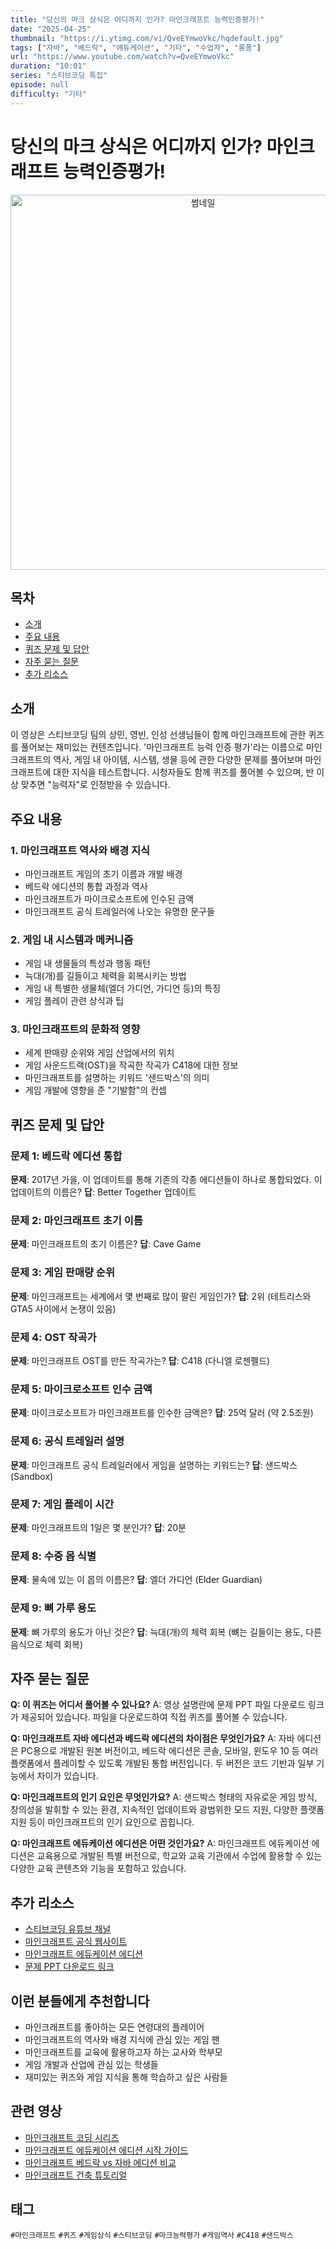 ```yaml
---
title: "당신의 마크 상식은 어디까지 인가? 마인크래프트 능력인증평가!"
date: "2025-04-25"
thumbnail: "https://i.ytimg.com/vi/QveEYmwoVkc/hqdefault.jpg"
tags: ["자바", "베드락", "에듀케이션", "기타", "수업자", "롱폼"]
url: "https://www.youtube.com/watch?v=QveEYmwoVkc"
duration: "10:01"
series: "스티브코딩 특집"
episode: null
difficulty: "기타"
---
```


# 당신의 마크 상식은 어디까지 인가? 마인크래프트 능력인증평가!

<div align="center">
<img src="https://i.ytimg.com/vi/QveEYmwoVkc/hqdefault.jpg" alt="썸네일" width="600"/>
</div>

## 목차
- [소개](#소개)
- [주요 내용](#주요-내용)
- [퀴즈 문제 및 답안](#퀴즈-문제-및-답안)
- [자주 묻는 질문](#자주-묻는-질문)
- [추가 리소스](#추가-리소스)

## 소개
이 영상은 스티브코딩 팀의 상민, 영빈, 인성 선생님들이 함께 마인크래프트에 관한 퀴즈를 풀어보는 재미있는 컨텐츠입니다. '마인크래프트 능력 인증 평가'라는 이름으로 마인크래프트의 역사, 게임 내 아이템, 시스템, 생물 등에 관한 다양한 문제를 풀어보며 마인크래프트에 대한 지식을 테스트합니다. 시청자들도 함께 퀴즈를 풀어볼 수 있으며, 반 이상 맞추면 "능력자"로 인정받을 수 있습니다.

## 주요 내용

### 1. 마인크래프트 역사와 배경 지식
- 마인크래프트 게임의 초기 이름과 개발 배경
- 베드락 에디션의 통합 과정과 역사
- 마인크래프트가 마이크로소프트에 인수된 금액
- 마인크래프트 공식 트레일러에 나오는 유명한 문구들

### 2. 게임 내 시스템과 메커니즘
- 게임 내 생물들의 특성과 행동 패턴
- 늑대(개)를 길들이고 체력을 회복시키는 방법
- 게임 내 특별한 생물체(엘더 가디언, 가디언 등)의 특징
- 게임 플레이 관련 상식과 팁

### 3. 마인크래프트의 문화적 영향
- 세계 판매량 순위와 게임 산업에서의 위치
- 게임 사운드트랙(OST)을 작곡한 작곡가 C418에 대한 정보
- 마인크래프트를 설명하는 키워드 '샌드박스'의 의미
- 게임 개발에 영향을 준 "기발함"의 컨셉

## 퀴즈 문제 및 답안

### 문제 1: 베드락 에디션 통합
**문제**: 2017년 가을, 이 업데이트를 통해 기존의 각종 에디션들이 하나로 통합되었다. 이 업데이트의 이름은?
**답**: Better Together 업데이트

### 문제 2: 마인크래프트 초기 이름
**문제**: 마인크래프트의 초기 이름은?
**답**: Cave Game

### 문제 3: 게임 판매량 순위
**문제**: 마인크래프트는 세계에서 몇 번째로 많이 팔린 게임인가?
**답**: 2위 (테트리스와 GTA5 사이에서 논쟁이 있음)

### 문제 4: OST 작곡가
**문제**: 마인크래프트 OST를 만든 작곡가는?
**답**: C418 (다니엘 로젠펠드)

### 문제 5: 마이크로소프트 인수 금액
**문제**: 마이크로소프트가 마인크래프트를 인수한 금액은?
**답**: 25억 달러 (약 2.5조원)

### 문제 6: 공식 트레일러 설명
**문제**: 마인크래프트 공식 트레일러에서 게임을 설명하는 키워드는?
**답**: 샌드박스 (Sandbox)

### 문제 7: 게임 플레이 시간
**문제**: 마인크래프트의 1일은 몇 분인가?
**답**: 20분

### 문제 8: 수중 몹 식별
**문제**: 물속에 있는 이 몹의 이름은?
**답**: 엘더 가디언 (Elder Guardian)

### 문제 9: 뼈 가루 용도
**문제**: 뼈 가루의 용도가 아닌 것은?
**답**: 늑대(개)의 체력 회복 (뼈는 길들이는 용도, 다른 음식으로 체력 회복)

## 자주 묻는 질문

**Q: 이 퀴즈는 어디서 풀어볼 수 있나요?**
A: 영상 설명란에 문제 PPT 파일 다운로드 링크가 제공되어 있습니다. 파일을 다운로드하여 직접 퀴즈를 풀어볼 수 있습니다.

**Q: 마인크래프트 자바 에디션과 베드락 에디션의 차이점은 무엇인가요?**
A: 자바 에디션은 PC용으로 개발된 원본 버전이고, 베드락 에디션은 콘솔, 모바일, 윈도우 10 등 여러 플랫폼에서 플레이할 수 있도록 개발된 통합 버전입니다. 두 버전은 코드 기반과 일부 기능에서 차이가 있습니다.

**Q: 마인크래프트의 인기 요인은 무엇인가요?**
A: 샌드박스 형태의 자유로운 게임 방식, 창의성을 발휘할 수 있는 환경, 지속적인 업데이트와 광범위한 모드 지원, 다양한 플랫폼 지원 등이 마인크래프트의 인기 요인으로 꼽힙니다.

**Q: 마인크래프트 에듀케이션 에디션은 어떤 것인가요?**
A: 마인크래프트 에듀케이션 에디션은 교육용으로 개발된 특별 버전으로, 학교와 교육 기관에서 수업에 활용할 수 있는 다양한 교육 콘텐츠와 기능을 포함하고 있습니다.

## 추가 리소스
- [스티브코딩 유튜브 채널](https://www.youtube.com/channel/YOUR_CHANNEL_ID)
- [마인크래프트 공식 웹사이트](https://www.minecraft.net/)
- [마인크래프트 에듀케이션 에디션](https://education.minecraft.net/)
- [문제 PPT 다운로드 링크](링크)

## 이런 분들에게 추천합니다
- 마인크래프트를 좋아하는 모든 연령대의 플레이어
- 마인크래프트의 역사와 배경 지식에 관심 있는 게임 팬
- 마인크래프트를 교육에 활용하고자 하는 교사와 학부모
- 게임 개발과 산업에 관심 있는 학생들
- 재미있는 퀴즈와 게임 지식을 통해 학습하고 싶은 사람들

## 관련 영상
- [마인크래프트 코딩 시리즈](링크)
- [마인크래프트 에듀케이션 에디션 시작 가이드](링크)
- [마인크래프트 베드락 vs 자바 에디션 비교](링크)
- [마인크래프트 건축 튜토리얼](링크)

## 태그
`#마인크래프트` `#퀴즈` `#게임상식` `#스티브코딩` `#마크능력평가` `#게임역사` `#C418` `#샌드박스`